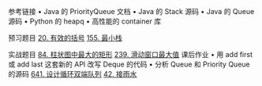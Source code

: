 参考链接
•	Java 的 PriorityQueue 文档
•	Java 的 Stack 源码
•	Java 的 Queue 源码
•	Python 的 heapq
•	高性能的 container 库

预习题目
[20. 有效的括号](https://leetcode-cn.com/problems/valid-parentheses/)
[155. 最小栈](https://leetcode-cn.com/problems/min-stack/)

实战题目
[84. 柱状图中最大的矩形](https://leetcode-cn.com/problems/largest-rectangle-in-histogram)
[239. 滑动窗口最大值](https://leetcode-cn.com/problems/sliding-window-maximum)
课后作业
•	用 add first 或 add last 这套新的 API 改写 Deque 的代码
•	分析 Queue 和 Priority Queue 的源码
[641. 设计循环双端队列](https://leetcode-cn.com/problems/design-circular-deque)
[42. 接雨水](https://leetcode-cn.com/problems/trapping-rain-water/)
